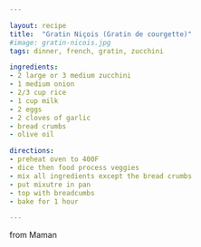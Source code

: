 ```yaml
---

layout: recipe
title:  "Gratin Niçois (Gratin de courgette)"
#image: gratin-nicois.jpg
tags: dinner, french, gratin, zucchini

ingredients:
- 2 large or 3 medium zucchini
- 1 medium onion
- 2/3 cup rice
- 1 cup milk
- 2 eggs
- 2 cloves of garlic
- bread crumbs
- olive oil

directions:
- preheat oven to 400F
- dice then food process veggies
- mix all ingredients except the bread crumbs
- put mixutre in pan
- top with breadcumbs
- bake for 1 hour

---
```


from Maman
